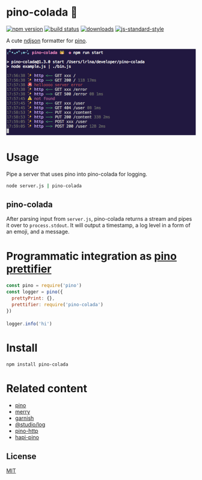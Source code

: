 # pino-colada 🍹
[![npm version][1]][2] [![build status][3]][4]
[![downloads][5]][6] [![js-standard-style][7]][8]

A cute [ndjson](http://ndjson.org) formatter for [pino](https://github.com/pinojs/pino). 

![pino-colada](./pino-colada.png)

# Usage
Pipe a server that uses pino into pino-colada for logging.

```bash
node server.js | pino-colada
```

## pino-colada
After parsing input from `server.js`, pino-colada returns a stream and pipes it
over to `process.stdout`. It will output a timestamp, a log level in a form of
an emoji, and a message.

# Programmatic integration as [pino prettifier](http://getpino.io/#/docs/pretty?id=api-example)

```javascript
const pino = require('pino')
const logger = pino({
  prettyPrint: {},
  prettifier: require('pino-colada')
})

logger.info('hi')
```

# Install
```bash
npm install pino-colada
```

# Related content
- [pino](https://github.com/pinojs/pino)
- [merry](https://github.com/shipharbor/merry)
- [garnish](https://github.com/mattdesl/garnish)
- [@studio/log](https://github.com/javascript-studio/studio-log)
- [pino-http](https://github.com/pinojs/pino-http)
- [hapi-pino](https://github.com/pinojs/hapi-pino)

## License
[MIT](https://tldrlegal.com/license/mit-license)

[1]: https://img.shields.io/npm/v/pino-colada.svg?style=flat-square
[2]: https://npmjs.org/package/pino-colada
[3]: https://img.shields.io/travis/lrlna/pino-colada/master.svg?style=flat-square
[4]: https://travis-ci.org/lrlna/pino-colada
[5]: http://img.shields.io/npm/dm/pino-colada.svg?style=flat-square
[6]: https://npmjs.org/package/pino-colada
[7]: https://img.shields.io/badge/code%20style-standard-brightgreen.svg?style=flat-square
[8]: https://github.com/feross/standard
